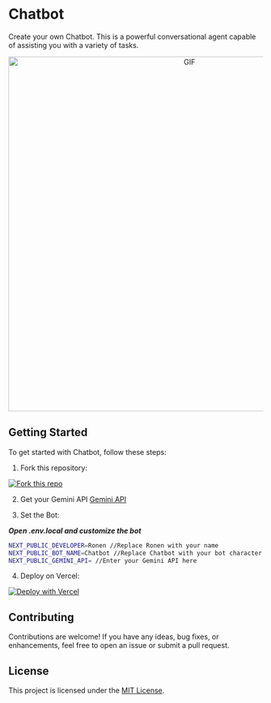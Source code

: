 # Chatbot

Create your own Chatbot. This is a powerful conversational agent capable of assisting you with a variety of tasks.

<div align="center">
<img hight="300" width="700" alt="GIF" align="center" src="https://media1.tenor.com/m/vORI9e-AqoUAAAAC/menhera-chan-chibi.gif">
</div>

## Getting Started

To get started with Chatbot, follow these steps:

1. Fork this repository:

[![Fork this repo](https://img.shields.io/badge/Fork-This%20Repo-blue?logo=github)](https://github.com/Ronen6999/custom-chatbot/fork)

2. Get your Gemini API
[Gemini API](https://ai.google.dev)

3. Set the Bot:
   
***Open .env.local and customize the bot***
```bash
NEXT_PUBLIC_DEVELOPER=Ronen //Replace Ronen with your name
NEXT_PUBLIC_BOT_NAME=Chatbot //Replace Chatbot with your bot character name
NEXT_PUBLIC_GEMINI_API= //Enter your Gemini API here
```

4. Deploy on Vercel:

[![Deploy with Vercel](https://vercel.com/button)](https://vercel.com/new?utm_medium=default-template&filter=next.js&utm_source=create-next-app&utm_campaign=create-next-app-readme)

## Contributing

Contributions are welcome! If you have any ideas, bug fixes, or enhancements, feel free to open an issue or submit a pull request.

## License

This project is licensed under the [MIT License](LICENSE).
